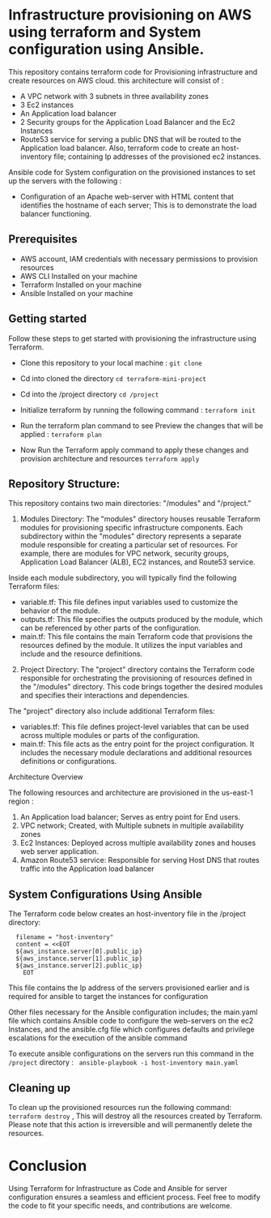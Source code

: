 # Infrastructure provisioning on AWS using terraform and System configuration using Ansible. 

This repository contains terraform code for Provisioning infrastructure and create resources on AWS cloud. this architecture will consist of :
* A VPC network with 3 subnets in three availability zones
* 3 Ec2 instances 
* An Application load balancer 
* 2 Security groups for the Application Load Balancer and the Ec2 Instances
* Route53 service for serving a public DNS that will be routed to the Application load balancer. 
Also, terraform code to create an host-inventory file; containing Ip addresses of the provisioned ec2 instances.  

Ansible code for System configuration on the provisioned instances to set up the servers with the following : 

* Configuration of an Apache web-server with HTML content that identifies the hostname of each server; This is to demonstrate the load balancer functioning. 
## Prerequisites

* AWS account, IAM credentials with necessary permissions to provision resources
* AWS CLI Installed on your machine 
* Terraform Installed on your machine 
* Ansible Installed on your machine 

## Getting started 

Follow these steps to get started with provisioning the infrastructure using Terraform. 

* Clone this repository to your local machine : 
`git clone `
* Cd into cloned the directory 
`cd terraform-mini-project`
* Cd into the /project directory 
`cd /project`

* Initialize terraform by running the following command :
`terraform init `
* Run the terraform plan command to see Preview the changes that will be applied : 
`terraform plan`
* Now Run the Terraform apply command to apply these changes and provision architecture and resources
 `terraform apply`

## Repository Structure:

This repository contains two main directories: "/modules" and "/project."

1. Modules Directory: The "modules" directory houses reusable Terraform modules for provisioning specific infrastructure components. Each subdirectory within the "modules" directory represents a separate module responsible for creating a particular set of resources. For example, there are modules for VPC network, security groups, Application Load Balancer (ALB), EC2 instances, and Route53 service.

Inside each module subdirectory, you will typically find the following Terraform files:

* variable.tf: This file defines input variables used to customize the behavior of the module.
* outputs.tf: This file specifies the outputs produced by the module, which can be referenced by other parts of the configuration.
* main.tf: This file contains the main Terraform code that provisions the resources defined by the module. It utilizes the input variables and include and the resource definitions.

2. Project Directory: The "project" directory contains the Terraform code responsible for orchestrating the provisioning of resources defined in the "/modules" directory. This code brings together the desired modules and specifies their interactions and dependencies.

The "project" directory also include additional Terraform files:

* variables.tf: This file defines project-level variables that can be used across multiple modules or parts of the configuration.
* main.tf: This file acts as the entry point for the project configuration. It includes the necessary module declarations and  additional resources definitions or configurations. 

Architecture Overview 

The following resources and architecture are provisioned in the us-east-1 region : 

1. An Application load balancer; Serves as entry point for End users. 
2. VPC network; Created, with Multiple subnets in multiple availability zones 
3. Ec2 Instances: Deployed across multiple availability zones and houses web  server application. 
4. Amazon Route53 service: Responsible for serving Host DNS that routes traffic into the Application load balancer 

## System Configurations Using Ansible 

The Terraform code below creates an host-inventory file in the /project directory:
```resource "local_file" "host-inventory" {
  filename = "host-inventory"
  content = <<EOT
  ${aws_instance.server[0].public_ip}
  ${aws_instance.server[1].public_ip}
  ${aws_instance.server[2].public_ip}
    EOT
 ```

This file contains the Ip address of the servers provisioned earlier and is required  for ansible to target the instances for configuration 


Other files necessary for the Ansible configuration includes; the main.yaml file which contains Ansible code to configure the web-servers on the ec2 Instances, and the ansible.cfg file which configures defaults and privilege escalations for the execution of the ansible command

To execute ansible configurations on the servers run this command in the `/project` directory :  ` ansible-playbook -i host-inventory main.yaml`

## Cleaning up 

To clean up the provisioned resources run the following command: `terraform destroy` ,  This will destroy all the resources created by Terraform. Please note that this action is irreversible and will permanently delete the resources.

# Conclusion 

Using Terraform for Infrastructure as Code and Ansible for server configuration ensures a seamless and efficient process. Feel free to modify the code to fit your specific needs, and contributions are welcome.




